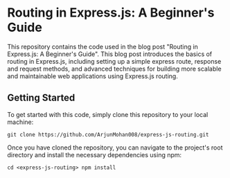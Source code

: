 # Routing in Express.js: A Beginner's Guide

This repository contains the code used in the blog post "Routing in Express.js: A Beginner's Guide". This blog post introduces the basics of routing in Express.js, including setting up a simple express route, response and request methods, and advanced techniques for building more scalable and maintainable web applications using Express.js routing.

## Getting Started

To get started with this code, simply clone this repository to your local machine:

`git clone https://github.com/ArjunMohan008/express-js-routing.git` 

Once you have cloned the repository, you can navigate to the project's root directory and install the necessary dependencies using npm:

`cd <express-js-routing>
npm install`